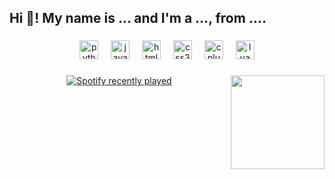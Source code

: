 <h2 align="left">Hi 👋! My name is ... and I'm a ..., from ....</h2>

###

<div align="center">
  <img src="https://cdn.simpleicons.org/python/3776AB" height="30" alt="python logo"  />
  <img width="12" />
  <img src="https://cdn.jsdelivr.net/gh/devicons/devicon/icons/javascript/javascript-original.svg" height="30" alt="javascript logo"  />
  <img width="12" />
  <img src="https://cdn.simpleicons.org/html5/E34F26" height="30" alt="html5 logo"  />
  <img width="12" />
  <img src="https://cdn.simpleicons.org/css3/1572B6" height="30" alt="css3 logo"  />
  <img width="12" />
  <img src="https://cdn.simpleicons.org/c++/00599C" height="30" alt="cplusplus logo"  />
  <img width="12" />
  <img src="https://cdn.simpleicons.org/lua/2C2D72" height="30" alt="lua logo"  />
</div>

###

<img align="right" height="150" src="https://media.giphy.com/media/HzPtbOKyBoBFsK4hyc/giphy.gif"  />

###

<div align="center">
  <a href="https://open.spotify.com/user/kcmh733sybqzlupaf2afmz5we">
    <img src="https://spotify-recently-played-readme.vercel.app/api?user=kcmh733sybqzlupaf2afmz5we&count=3&unique=true" alt="Spotify recently played"  />
  </a>
</div>

###
